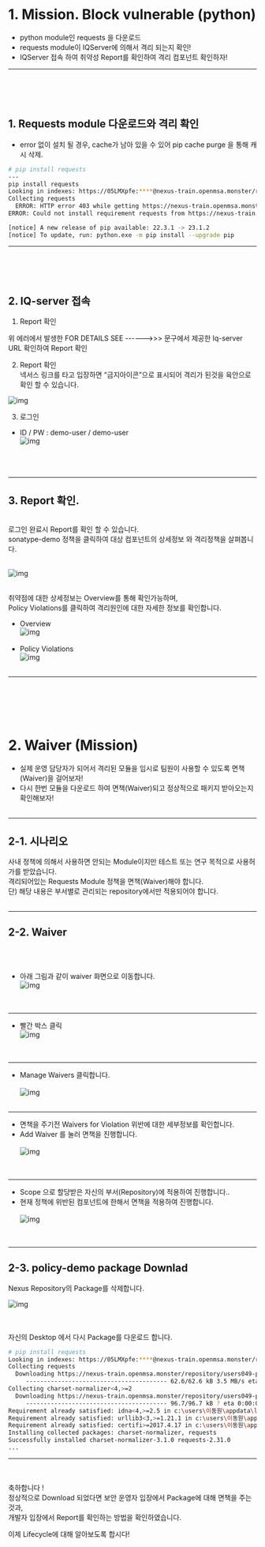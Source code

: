 # 1. Mission. Block vulnerable (python)
* python module인 requests 을 다운로드
* requests module이 IQServer에 의해서 격리 되는지 확인! 
* IQServer 접속 하여 취약성 Report를 확인하여 격리 컴포넌트 확인하자! 
---
<br><br><br>
## 1. Requests module 다운로드와 격리 확인

* error 없이 설치 될 경우, cache가 남아 있을 수 있어 pip cache purge 을 통해 캐시 삭제.


``` bash
# pip install requests
---
pip install requests
Looking in indexes: https://05LMXpfe:****@nexus-train.openmsa.monster/repository/users049-pypi-proxy/simple
Collecting requests
  ERROR: HTTP error 403 while getting https://nexus-train.openmsa.monster/repository/users049-pypi-proxy/packages/requests/2.31.0/requests-2.31.0-py3-none-any.whl#sha256=58cd2187c01e70e6e26505bca751777aa9f2ee0b7f4300988b709f44e013003f (from https://nexus-train.openmsa.monster/repository/users049-pypi-proxy/simple/requests/) (requires-python:>=3.7)
ERROR: Could not install requirement requests from https://nexus-train.openmsa.monster/repository/users049-pypi-proxy/packages/requests/2.31.0/requests-2.31.0-py3-none-any.whl#sha256=58cd2187c01e70e6e26505bca751777aa9f2ee0b7f4300988b709f44e013003f because of HTTP error 403 Client Error: -------------------->>> REQUESTED ITEM IS QUARANTINED -------------------->>> FOR DETAILS SEE ------>>> http://iq-train.openmsa.monster:8070/ui/links/repositories/quarantinedComponent/ZmYxOTBkMjc1ZWVkNDVmOGFhNzcxMzA0YzU1MzFlYzk <<<------ for url: https://nexus-train.openmsa.monster/repository/users049-pypi-proxy/packages/requests/2.31.0/requests-2.31.0-py3-none-any.whl for URL https://nexus-train.openmsa.monster/repository/users049-pypi-proxy/packages/requests/2.31.0/requests-2.31.0-py3-none-any.whl#sha256=58cd2187c01e70e6e26505bca751777aa9f2ee0b7f4300988b709f44e013003f (from https://nexus-train.openmsa.monster/repository/users049-pypi-proxy/simple/requests/) (requires-python:>=3.7)

[notice] A new release of pip available: 22.3.1 -> 23.1.2
[notice] To update, run: python.exe -m pip install --upgrade pip
```
---
<br><br><br>

## 2. IQ-server 접속
1.  Report 확인 

위 에러에서 발생한 FOR DETAILS SEE ------>>>  문구에서 제공한 Iq-server URL 확인하여 Report 확인 


2. Report 확인 <br>
넥서스 링크를 타고 입장하면 “금지아이콘”으로 표시되어 격리가 된것을 육안으로 확인 할 수 있습니다.

![img](https://github.com/OSCKOREA-WORKSHOP/NEXUS-FIREWALL-202306/blob/master/img/python_fw_img/2-nexus_report_icon-fail.png)

3. 로그인
* ID / PW : demo-user / demo-user <br>
![img](https://github.com/OSCKOREA-WORKSHOP/NEXUS-FIREWALL-202306/blob/master/img/python_fw_img/3.iq-login.png)
<br><br><br><br>
---
## 3. Report 확인.
<br> 
로그인 완료시 Report를 확인 할 수 있습니다.<br>
sonatype-demo 정책을 클릭하여 대상 컴포넌트의 상세정보 와 격리정책을 살펴봅니다. <br><br>

![img](https://github.com/OSCKOREA-WORKSHOP/NEXUS-FIREWALL-202306/blob/master/img/python_fw_img/3-nexus_report.png) <br><br>

취약점에 대한 상세정보는 Overview를 통해 확인가능하며,   
Policy Violations를 클릭하여 격리원인에 대한 자세한 정보를 확인합니다.
* Overview <br>
![img](https://github.com/OSCKOREA-WORKSHOP/NEXUS-FIREWALL-202306/blob/master/img/python_fw_img/4.iq-Overview.png) <br><br>
* Policy Violations <br>
![img](https://github.com/OSCKOREA-WORKSHOP/NEXUS-FIREWALL-202306/blob/master/img/python_fw_img/4-iq-Policy-Violations.png) <br><br>

---

<br><br><br><br>
# 2. Waiver (Mission)
* 실제 운영 담당자가 되어서 격리된 모듈을 임시로 팀원이 사용할 수 있도록 면책(Waiver)을 걸어보자!
* 다시 한번 모듈을 다운로드 하여 면책(Waiver)되고 정상적으로 패키지 받아오는지 확인해보자!
<br><br>

---

## 2-1. 시나리오

사내 정책에 의해서 사용하면 안되는 Module이지만 테스트 또는 연구 목적으로 사용허가를 받았습니다. <br> 
격리되어있는 Requests Module 정책을 면책(Waiver)해야 합니다.<br>
단) 해당 내용은 부서별로 관리되는 repository에서만 적용되어야 합니다. <br><br>

---

## 2-2. Waiver
<br><br>

* 아래 그림과 같이 waiver 화면으로 이동합니다. <br>
![img](https://github.com/OSCKOREA-WORKSHOP/NEXUS-FIREWALL-202306/blob/master/img/python_fw_img/3-nexus_report.png) <br><br><br>

---

* 빨간 박스 클릭 <br>
![img](https://github.com/OSCKOREA-WORKSHOP/NEXUS-FIREWALL-202306/blob/master/img/python_fw_img/4-iq-Policy-Violations.png) <br><br><br>

---

* Manage Waivers 클릭합니다. <br><br>
![img](https://github.com/OSCKOREA-WORKSHOP/NEXUS-FIREWALL-202306/blob/master/img/python_fw_img/2-2-manage-waivers.png) <br><br>

---

* 면책을 주기전 Waivers for Violation 위반에 대한 세부정보를 확인합니다.
* Add Waiver 를 눌러 면책을 진행합니다. <br><br>
![img](https://github.com/OSCKOREA-WORKSHOP/NEXUS-FIREWALL-202306/blob/master/img/python_fw_img/2-2-Add-Waiver.png) <br><br><br>

---

* Scope 으로 할당받은 자신의 부서(Repository)에 적용하여 진행합니다..
* 현재 정책에 위반된 컴포넌트에 한해서 면책을 적용하여 진행합니다.<br><br>
![img](https://github.com/OSCKOREA-WORKSHOP/NEXUS-FIREWALL-202306/blob/master/img/python_fw_img/2-2-Waiver-Configuration.png) <br><br><br>


---

## 2-3. policy-demo package Downlad

Nexus Repository의 Package를 삭제합니다.

![img](https://github.com/OSCKOREA-WORKSHOP/NEXUS-FIREWALL-202306/blob/master/img/python_fw_img/5-nexus-delete-component.png) <br><br><br>

자신의 Desktop 에서 다시 Package를 다운로드 합니다.

``` bash
# pip install requests
Looking in indexes: https://05LMXpfe:****@nexus-train.openmsa.monster/repository/users049-pypi-proxy/simple
Collecting requests
  Downloading https://nexus-train.openmsa.monster/repository/users049-pypi-proxy/packages/requests/2.31.0/requests-2.31.0-py3-none-any.whl (62 kB)
     ---------------------------------------- 62.6/62.6 kB 3.5 MB/s eta 0:00:00
Collecting charset-normalizer<4,>=2
  Downloading https://nexus-train.openmsa.monster/repository/users049-pypi-proxy/packages/charset-normalizer/3.1.0/charset_normalizer-3.1.0-cp311-cp311-win_amd64.whl (96 kB)
     ---------------------------------------- 96.7/96.7 kB ? eta 0:00:00
Requirement already satisfied: idna<4,>=2.5 in c:\users\이동원\appdata\local\programs\python\python311\lib\site-packages (from requests) (2.8)
Requirement already satisfied: urllib3<3,>=1.21.1 in c:\users\이동원\appdata\local\programs\python\python311\lib\site-packages (from requests) (1.25.11)
Requirement already satisfied: certifi>=2017.4.17 in c:\users\이동원\appdata\local\programs\python\python311\lib\site-packages (from requests) (2023.5.7)
Installing collected packages: charset-normalizer, requests
Successfully installed charset-normalizer-3.1.0 requests-2.31.0
...
```

---
<br><br>
축하합니다 !<br> 
정상적으로 Download 되었다면 보안 운영자 입장에서 Package에 대해 면책을 주는것과,<br>
개발자 입장에서 Report를 확인하는 방법을 확인하였습니다.

이제 Lifecycle에 대해 알아보도록 합시다!



